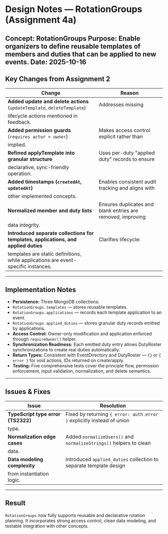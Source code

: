 # Design Notes — RotationGroups (Assignment 4a)
**Concept:** RotationGroups
**Purpose:** Enable organizers to define reusable templates of members and duties that can be
applied to new events.
**Date:** 2025-10-16
---
## Key Changes from Assignment 2
| Change | Reason |
|--------|---------|
| **Added update and delete actions** (`updateTemplate`, `deleteTemplate`) | Addresses missing
lifecycle actions mentioned in feedback. |
| **Added permission guards** (`requires actor = owner`) | Makes access control explicit rather than
implied. |
| **Refined applyTemplate into granular structure** | Uses per-duty "applied duty" records to ensure
declarative, sync-friendly operation. |
| **Added timestamps (`createdAt`, `updatedAt`)** | Enables consistent audit tracking and aligns with
other implemented concepts. |
| **Normalized member and duty lists** | Ensures duplicates and blank entries are removed, improving
data integrity. |
| **Introduced separate collections for templates, applications, and applied duties** | Clarifies lifecycle:
templates are static definitions, while applications are event-specific instances. |
---
## Implementation Notes
- **Persistence:** Three MongoDB collections:
- `RotationGroups.templates` — stores reusable templates.
- `RotationGroups.applications` — records each template application to an event.
- `RotationGroups.applied_duties` — stores granular duty records emitted by applications.
- **Access Control:** Owner-only modification and application enforced through `requireOwner()`
helper.
- **Synchronization Readiness:** Each emitted duty entry allows DutyRoster synchronizations to create
real duties automatically.
- **Return Types:** Consistent with EventDirectory and DutyRoster — `{}` or `{ error }` for void actions,
IDs returned on create/apply.
- **Testing:** Five comprehensive tests cover the principle flow, permission enforcement, input
validation, normalization, and delete semantics.
---
## Issues & Fixes
| Issue | Resolution |
|-------|-------------|
| **TypeScript type error (TS2322)** | Fixed by returning `{ error: auth.error }` explicitly instead of union
type. |
| **Normalization edge cases** | Added `normalizeUsers()` and `normalizeStrings()` helpers to clean
data. |
| **Data modeling complexity** | Introduced `applied_duties` collection to separate template design
from instantiation logic. |
---
## Result
`RotationGroups` now fully supports reusable and declarative rotation planning. It incorporates strong
access control, clean data modeling, and testable integration with other concepts.
